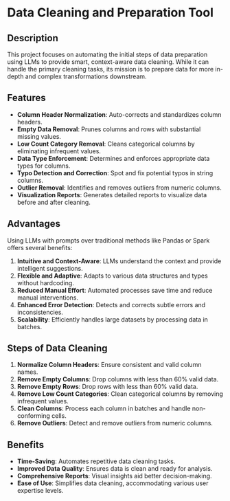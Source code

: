 # Data Cleaning and Preparation Tool
## Description

This project focuses on automating the initial steps of data preparation using LLMs to provide smart, context-aware data cleaning. While it can handle the primary cleaning tasks, its mission is to prepare data for more in-depth and complex transformations downstream.

## Features
- **Column Header Normalization**: Auto-corrects and standardizes column headers.
- **Empty Data Removal**: Prunes columns and rows with substantial missing values.
- **Low Count Category Removal**: Cleans categorical columns by eliminating infrequent values.
- **Data Type Enforcement**: Determines and enforces appropriate data types for columns.
- **Typo Detection and Correction**: Spot and fix potential typos in string columns.
- **Outlier Removal**: Identifies and removes outliers from numeric columns.
- **Visualization Reports**: Generates detailed reports to visualize data before and after cleaning.

## Advantages
Using LLMs with prompts over traditional methods like Pandas or Spark offers several benefits:   
1. **Intuitive and Context-Aware**: LLMs understand the context and provide intelligent suggestions.   
2. **Flexible and Adaptive**: Adapts to various data structures and types without hardcoding.   
3. **Reduced Manual Effort**: Automated processes save time and reduce manual interventions.   
4. **Enhanced Error Detection**: Detects and corrects subtle errors and inconsistencies.   
5. **Scalability**: Efficiently handles large datasets by processing data in batches.  

## Steps of Data Cleaning
1. **Normalize Column Headers**: Ensure consistent and valid column names.
2. **Remove Empty Columns**: Drop columns with less than 60% valid data.
3. **Remove Empty Rows**: Drop rows with less than 60% valid data.
4. **Remove Low Count Categories**: Clean categorical columns by removing infrequent values.
5. **Clean Columns**: Process each column in batches and handle non-conforming cells.
6. **Remove Outliers**: Detect and remove outliers from numeric columns.

## Benefits
- **Time-Saving**: Automates repetitive data cleaning tasks.
- **Improved Data Quality**: Ensures data is clean and ready for analysis.
- **Comprehensive Reports**: Visual insights aid better decision-making.
- **Ease of Use**: Simplifies data cleaning, accommodating various user expertise levels.
